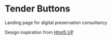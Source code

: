 # Tender Buttons

Landing page for digital preservation consultancy

Design inspiration from [Html5 UP](https://html5up.net/)

